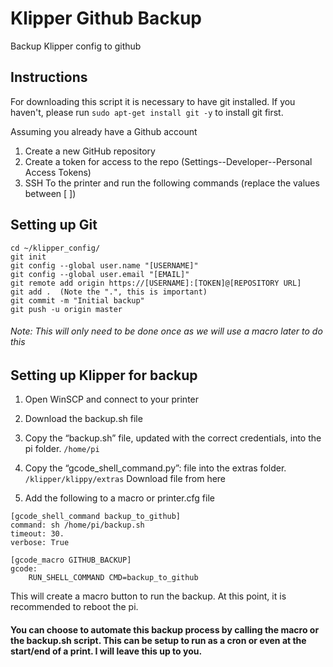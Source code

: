 # Klipper Github Backup
Backup Klipper config to github

## Instructions

For downloading this script it is necessary to have git installed.
If you haven't, please run `sudo apt-get install git -y` to install git first.

Assuming you already have a Github account 

1. Create a new GitHub repository
2. Create a token for access to the repo (Settings--Developer--Personal Access Tokens)
3. SSH To the printer and run the following commands (replace the values between [ ])

## Setting up Git

``` sudo apt-get install git -y
cd ~/klipper_config/
git init
git config --global user.name "[USERNAME]"
git config --global user.email "[EMAIL]"
git remote add origin https://[USERNAME]:[TOKEN]@[REPOSITORY URL]
git add .  (Note the ".", this is important)
git commit -m "Initial backup" 
git push -u origin master 
```

###### Note: This will only need to be done once as we will use a macro later to do this

## Setting up Klipper for backup

1. Open WinSCP and connect to your printer
2. Download the backup.sh file 
3. Copy the “backup.sh” file, updated with the correct credentials, into the pi folder. `/home/pi`
4. Copy the “gcode_shell_command.py”: file into the extras folder. `/klipper/klippy/extras` Download file from here 

5. Add the following to a macro or printer.cfg file

```
[gcode_shell_command backup_to_github]
command: sh /home/pi/backup.sh
timeout: 30.
verbose: True
```

```
[gcode_macro GITHUB_BACKUP]
gcode:
    RUN_SHELL_COMMAND CMD=backup_to_github
```    

This will create a macro button to run the backup. 
At this point, it is recommended to reboot the pi.

#### You can choose to automate this backup process by calling the macro or the backup.sh script. This can be setup to run as a cron or even at the start/end of a print. I will leave this up to you. 

